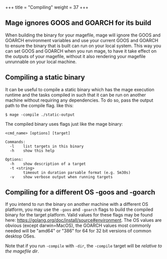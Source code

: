 +++
title = "Compiling"
weight = 37
+++

## Mage ignores GOOS and GOARCH for its build

When building the binary for your magefile, mage will ignore the GOOS and GOARCH environment variables and use your current GOOS and GOARCH to ensure the binary that is built can run on your local system.  This way you can set GOOS and GOARCH when you run mage, to have it take effect on the outputs of your magefile, without it also rendering your magefile unrunnable on your local machine.

## Compiling a static binary

It can be useful to compile a static binary which has the mage execution runtime
and the tasks compiled in such that it can be run on another machine without
requiring any dependencies. To do so, pass the output path to the compile flag.
like this:

```plain
$ mage -compile ./static-output
```

The compiled binary uses flags just like the mage binary:

```plain
<cmd_name> [options] [target]

Commands:
  -l    list targets in this binary
  -h    show this help

Options:
  -h    show description of a target
  -t <string>
        timeout in duration parsable format (e.g. 5m30s)
  -v    show verbose output when running targets
```

## Compiling for a different OS -goos and -goarch

If you intend to run the binary on another machine with a different OS platform, you may use the `-goos` and `-goarch` flags to build the compiled binary for the target platform.  Valid values for these flags may be found here: https://golang.org/doc/install/source#environment.  The OS values are obvious (except darwin=MacOS), the GOARCH values most commonly needed will be "amd64" or "386" for 64 for 32 bit versions of common desktop OSes.

Note that if you run `-compile` with `-dir`, the `-compile` target will be *relative to the magefile dir*.